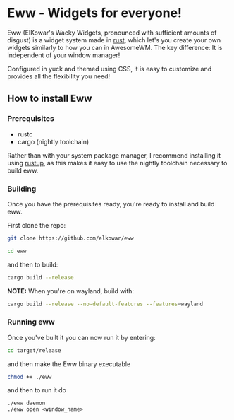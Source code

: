 # Eww - Widgets for everyone!

Eww (ElKowar's Wacky Widgets, pronounced with sufficient amounts of disgust)
is a widget system made in [rust](https://www.rust-lang.org/),
which let's you create your own widgets similarly to how you can in AwesomeWM.
The key difference: It is independent of your window manager!

Configured in yuck and themed using CSS, it is easy to customize and provides all the flexibility you need!


## How to install Eww

### Prerequisites

* rustc
* cargo (nightly toolchain)

Rather than with your system package manager,
I recommend installing it using  [rustup](https://rustup.rs/),
as this makes it easy to use the nightly toolchain necessary to build eww.

### Building

Once you have the prerequisites ready, you're ready to install and build eww.

First clone the repo:
```bash
git clone https://github.com/elkowar/eww
```

```bash
cd eww
```
and then to build:
```bash
cargo build --release
```
**NOTE:**
When you're on wayland, build with:
```bash
cargo build --release --no-default-features --features=wayland
```

### Running eww
Once you've built it you can now run it by entering:
```bash
cd target/release
```
and then make the Eww binary executable
```bash
chmod +x ./eww
```
and then to run it do
```
./eww daemon
./eww open <window_name>
```

